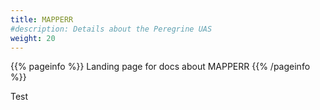 ```yaml
---
title: MAPPERR
#description: Details about the Peregrine UAS
weight: 20
---
```


{{% pageinfo %}}
Landing page for docs about MAPPERR
{{% /pageinfo %}}

Test